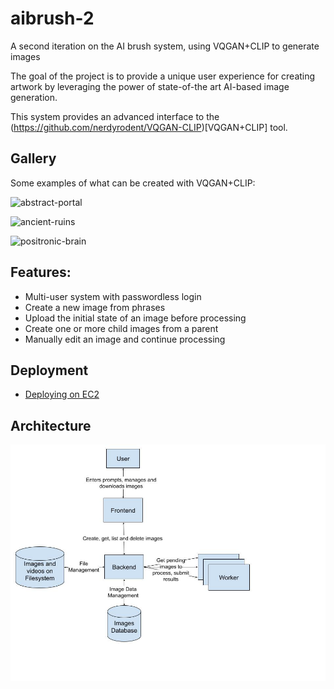 # aibrush-2
A second iteration on the AI brush system, using VQGAN+CLIP to generate images

The goal of the project is to provide a unique user experience for creating artwork by leveraging the power of state-of-the art AI-based image generation.

This system provides an advanced interface to the (https://github.com/nerdyrodent/VQGAN-CLIP)[VQGAN+CLIP] tool.

## Gallery

Some examples of what can be created with VQGAN+CLIP:

![abstract-portal](https://user-images.githubusercontent.com/1783800/140774958-28350d75-a16d-4c3b-8f90-ce1a83a9675c.jpg)

![ancient-ruins](https://user-images.githubusercontent.com/1783800/140775012-cee58e13-6c9b-47c9-892f-53ef35be7c91.jpg)

![positronic-brain](https://user-images.githubusercontent.com/1783800/140775043-5d9afb7f-9f41-4574-8726-73a54c04e8fa.jpg)


## Features:

* Multi-user system with passwordless login
* Create a new image from phrases
* Upload the initial state of an image before processing
* Create one or more child images from a parent
* Manually edit an image and continue processing

## Deployment

* [Deploying on EC2](./DEPLOYING-EC2.md)

## Architecture

![](./docs/AIBrush_Components.jpg)
